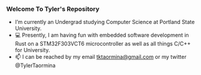 ### Welcome To Tyler's Repository 

- I’m currently an Undergrad studying Computer Science at Portland State University.
- 💻 Presently, I am having fun with embedded software development in Rust on a STM32F303VCT6 microcontroller as well as all things C/C++ for University.
- 📫 I can be reached by my email tktaormina@gmail.com or my twitter @TylerTaormina
<!--
**till-t/till-t** is a ✨ _special_ ✨ repository because its `README.md` (this file) appears on your GitHub profile.

Here are some ideas to get you started:

- 🔭 I’m currently working on ...
- 🌱 I’m currently learning ...
- 👯 I’m looking to collaborate on ...
- 🤔 I’m looking for help with ...
- 💬 Ask me about ...
- 📫 How to reach me: ...
- 😄 Pronouns: ...
- ⚡ Fun fact: ...
-->
